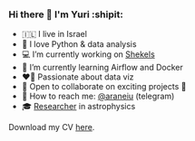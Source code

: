 ### Hi there 👋 I'm Yuri :shipit:

- 🇮🇱 I live in Israel
- 🐍 I love Python & data analysis
- 💻 I’m currently working on [Shekels](https://github.com/yuritem/shekels)
- 📖 I’m currently learning Airflow and Docker
- ❤️‍🔥 Passionate about data viz
- 🤝 Open to collaborate on exciting projects 🙂
- 💬 How to reach me: [@araneiu](https://t.me/araneiu) (telegram)
- 🎓 [Researcher](https://orcid.org/0000-0003-4813-8378) in astrophysics

Download my CV [here](https://github.com/yuritem/yuritem/raw/main/Yuri_Temiraev_CV.pdf).
